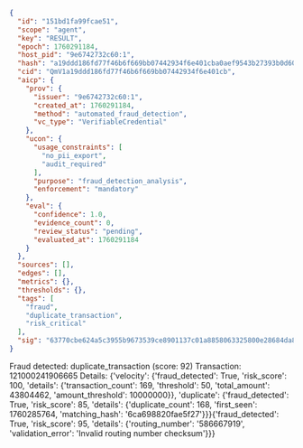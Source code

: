 ```json
{
  "id": "151bd1fa99fcae51",
  "scope": "agent",
  "key": "RESULT",
  "epoch": 1760291184,
  "host_pid": "9e6742732c60:1",
  "hash": "a19ddd186fd77f46b6f669bb07442934f6e401cba0aef9543b27393b0d60d6d5",
  "cid": "QmV1a19ddd186fd77f46b6f669bb07442934f6e401cb",
  "aicp": {
    "prov": {
      "issuer": "9e6742732c60:1",
      "created_at": 1760291184,
      "method": "automated_fraud_detection",
      "vc_type": "VerifiableCredential"
    },
    "ucon": {
      "usage_constraints": [
        "no_pii_export",
        "audit_required"
      ],
      "purpose": "fraud_detection_analysis",
      "enforcement": "mandatory"
    },
    "eval": {
      "confidence": 1.0,
      "evidence_count": 0,
      "review_status": "pending",
      "evaluated_at": 1760291184
    }
  },
  "sources": [],
  "edges": [],
  "metrics": {},
  "thresholds": {},
  "tags": [
    "fraud",
    "duplicate_transaction",
    "risk_critical"
  ],
  "sig": "63770cbe624a5c3955b9673539ce8901137c01a8858063325800e28684da877a"
}
```

Fraud detected: duplicate_transaction (score: 92)
Transaction: 121000241906665
Details: {'velocity': {'fraud_detected': True, 'risk_score': 100, 'details': {'transaction_count': 169, 'threshold': 50, 'total_amount': 43804462, 'amount_threshold': 10000000}}, 'duplicate': {'fraud_detected': True, 'risk_score': 85, 'details': {'duplicate_count': 168, 'first_seen': 1760285764, 'matching_hash': '6ca698820fae5f27'}}}{'fraud_detected': True, 'risk_score': 95, 'details': {'routing_number': '586667919', 'validation_error': 'Invalid routing number checksum'}}}